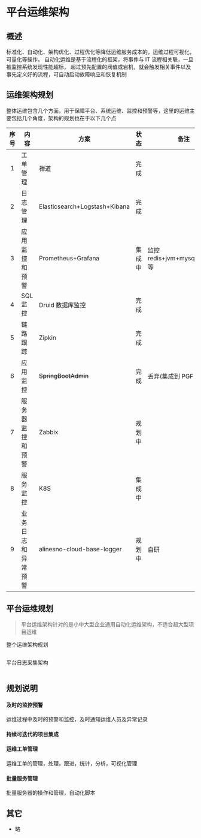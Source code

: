 # 平台运维架构

## 概述

标准化、自动化、架构优化、过程优化等降低运维服务成本的，运维过程可视化，可量化等操作。
自动化运维是基于流程化的框架，将事件与 IT 流程相关联，一旦被监控系统发现性能超标，
超过预先配置的阀值或宕机，就会触发相关事件以及事先定义好的流程，可自动启动故障响应和恢复机制

## 运维架构规划

整体运维包含几个方面，用于保障平台、系统运维、监控和预警等，这里的运维主要包括几个角度，架构的规划也在于以下几个点

| 序号 | 内容               | 方案                          | 状态   | 备注                           |
| :--: | ------------------ | ----------------------------- | ------ | ------------------------------ |
|  1   | 工单管理           | 禅道                          | 完成   |                                |
|  2   | 日志管理           | Elasticsearch+Logstash+Kibana | 完成   |                                |
|  3   | 应用监控和预警     | Prometheus+Grafana            | 集成中 | 监控 redis+jvm+mysql+docker 等 |
|  4   | SQL 监控           | Druid 数据库监控              | 完成   |                                |
|  5   | 链路跟踪           | Zipkin                        | 完成   |                                |
|  6   | 应用监控           | ~~SpringBootAdmin~~           | 完成   | 丢弃(集成到 PGF 中)            |
|  7   | 服务器监控和预警   | Zabbix                        | 规划中 |                                |
|  8   | 服务监控           | K8S                           | 集成中 |                                |
|  9   | 业务日志和异常预警 | alinesno-cloud-base-logger    | 规划中 | 自研                           |

## 平台运维规划

> 平台运维架构针对的是小中大型企业通用自动化运维架构，不适合超大型项目运维

整个运维架构规划

<img :src="$withBase('/framework/01_operation.png')">

平台日志采集架构

<img :src="$withBase('/framework/06_elk.png')">

## 规划说明

#### 及时的监控预警

运维过程中及时的预警和监控，及时通知运维人员及异常记录

#### 持续可迭代的项目集成

#### 运维工单管理

运维工单的管理，处理，跟进，统计，分析，可视化管理

#### 批量服务管理

批量服务器的操作和管理，自动化脚本

## 其它

- 略

